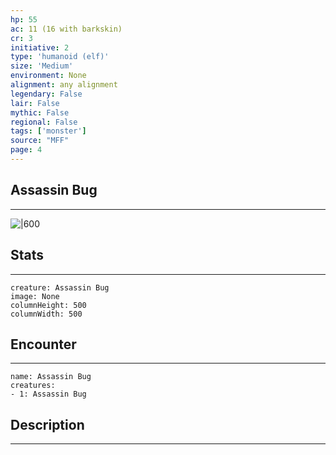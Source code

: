 ```yaml
---
hp: 55
ac: 11 (16 with barkskin)
cr: 3
initiative: 2
type: 'humanoid (elf)'    
size: 'Medium'
environment: None
alignment: any alignment
legendary: False
lair: False
mythic: False
regional: False
tags: ['monster']
source: "MFF"
page: 4
---
```


## Assassin Bug
---

![|600](D:/Program%20Files/5e.tools/img/bestiary/MFF/Assassin%20Bug.png)

## Stats
---

```statblock
creature: Assassin Bug
image: None
columnHeight: 500
columnWidth: 500
```

## Encounter
---

```encounter-table
name: Assassin Bug
creatures:
- 1: Assassin Bug
```

## Description
---




